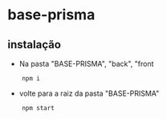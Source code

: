 # base-prisma

## instalação

* Na  pasta "BASE-PRISMA", "back", "front
```
    npm i
```

* volte para a raiz da pasta "BASE-PRISMA"
```
    npm start
```
